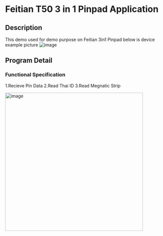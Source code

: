 # Feitian T50 3 in 1 Pinpad Application
## Description
This demo used for demo purpose on Feitian 3in1 Pinpad below is device example picture 
![image](https://github.com/user-attachments/assets/1255edcd-a395-4f0a-b6a8-26258ec01c2a)

## Program Detail
### Functional Specification
1.Recieve Pin Data
2.Read Thai ID
3.Read Megnatic Strip

<img width="443" alt="image" src="https://github.com/user-attachments/assets/a4fceb6d-53cb-496c-894a-3cc8217d2bb6" />

